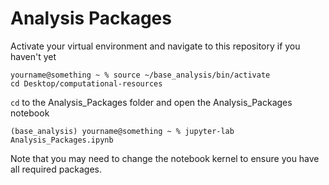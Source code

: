 # Analysis Packages

Activate your virtual environment and navigate to this repository if you haven't yet

```shell
yourname@something ~ % source ~/base_analysis/bin/activate
cd Desktop/computational-resources
```

`cd` to the Analysis_Packages folder and open the Analysis_Packages notebook

```shell
(base_analysis) yourname@something ~ % jupyter-lab Analysis_Packages.ipynb
```

Note that you may need to change the notebook kernel to ensure you have all required packages.

